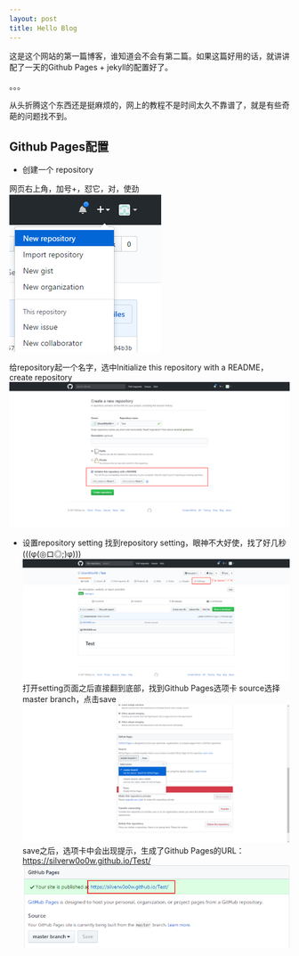 ```yaml
---
layout: post
title: Hello Blog 
---
```

这是这个网站的第一篇博客，谁知道会不会有第二篇。如果这篇好用的话，就讲讲配了一天的Github Pages + jekyll的配置好了。

。。。

从头折腾这个东西还是挺麻烦的，网上的教程不是时间太久不靠谱了，就是有些奇葩的问题找不到。

## Github Pages配置
  * 创建一个 repository

网页右上角，加号+，怼它，对，使劲
![1](/resource/2017-03-09-Hello-Blog/1.png)

给repository起一个名字，选中Initialize this repository with a README，create repository
![2](/resource/2017-03-09-Hello-Blog/2.png)

 * 设置repository setting
找到repository setting，眼神不大好使，找了好几秒(((φ(◎ロ◎;)φ)))
![3](/resource/2017-03-09-Hello-Blog/3.png)
打开setting页面之后直接翻到底部，找到Github Pages选项卡
source选择master branch，点击save
![4](/resource/2017-03-09-Hello-Blog/4.png)
save之后，选项卡中会出现提示，生成了Github Pages的URL：https://silverw0o0w.github.io/Test/
![5](/resource/2017-03-09-Hello-Blog/5.png)